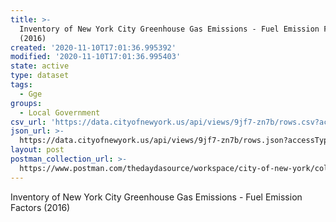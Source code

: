 ```yaml
---
title: >-
  Inventory of New York City Greenhouse Gas Emissions - Fuel Emission Factors
  (2016)
created: '2020-11-10T17:01:36.995392'
modified: '2020-11-10T17:01:36.995403'
state: active
type: dataset
tags:
  - Gge
groups:
  - Local Government
csv_url: 'https://data.cityofnewyork.us/api/views/9jf7-zn7b/rows.csv?accessType=DOWNLOAD'
json_url: >-
  https://data.cityofnewyork.us/api/views/9jf7-zn7b/rows.json?accessType=DOWNLOAD
layout: post
postman_collection_url: >-
  https://www.postman.com/thedaydasource/workspace/city-of-new-york/collection/15909983-cc35dc18-b674-4dde-913c-5a3bf8fc5b96
---
```

Inventory of New York City Greenhouse Gas Emissions - Fuel Emission Factors (2016)

